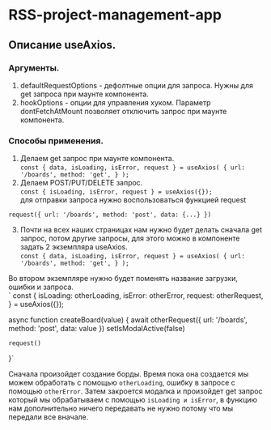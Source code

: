 # RSS-project-management-app

## Описание useAxios.

### Аргументы.

1.  defaultRequestOptions - дефолтные опции для запроса. Нужны для get запроса при маунте компонента.
2.  hookOptions - опции для управления хуком. Параметр dontFetchAtMount позволяет отключить запрос при маунте компонента.

### Способы применения.

1. Делаем get запрос при маунте компонента.   
`
const { data, isLoading, isError, request } = useAxios(
{
url: '/boards',
method: 'get',
}
);
`
2. Делаем POST/PUT/DELETE запрос.   
   `const { isLoading, isError, request } = useAxios({});`   
   для отправки запроса нужно воспользоваться функцией request

`
request({
url: '/boards',
method: 'post',
data: {...}
})
`

3. Почти на всех наших страницах нам нужно будет делать сначала get запрос, потом другие запросы, для этого можно в компоненте задать 2 экземпляра useAxios.   
   `
   const { data, isLoading, isError, request } = useAxios(
   {
   url: '/boards',
   method: 'get',
   }
   );
   `

Во втором экземпляре нужно будет поменять название загрузки, ошибки и запроса.   
`
const {
isLoading: otherLoading,
isError: otherError,
request: otherRequest,
} = useAxios({});

async function createBoard(value) {
await otherRequest({
url: '/boards',
method: 'post',
data: value
})
setIsModalActive(false)

    request()

}`

Сначала произойдет создание борды. Время пока она создается мы можем обработать с помощью `otherLoading`, ошибку в запросе с помощью `otherError`. Затем закроется модалка и произойдет get запрос который мы обрабатываем с помощью `isLoading и isError`, в функцию нам дополнительно ничего передавать не нужно потому что мы передали все вначале.
